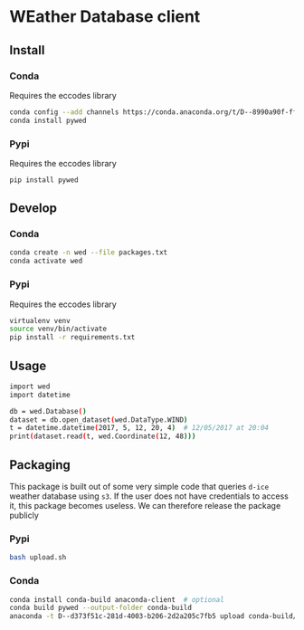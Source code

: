 # WEather Database client

## Install

### Conda

Requires the eccodes library
```bash
conda config --add channels https://conda.anaconda.org/t/D--8990a90f-fff0-45a4-8ceb-66f63faedcb9/d-ice
conda install pywed
```

### Pypi

Requires the eccodes library
```bash
pip install pywed
```

## Develop

### Conda

```bash
conda create -n wed --file packages.txt
conda activate wed
```

### Pypi

Requires the eccodes library
```bash
virtualenv venv
source venv/bin/activate
pip install -r requirements.txt
```

## Usage

```bash
import wed
import datetime

db = wed.Database()
dataset = db.open_dataset(wed.DataType.WIND)
t = datetime.datetime(2017, 5, 12, 20, 4)  # 12/05/2017 at 20:04
print(dataset.read(t, wed.Coordinate(12, 48)))
```


## Packaging

This package is built out of some very simple code that queries `d-ice` weather
database using `s3`. If the user does not have credentials to access it, this
package becomes useless. We can therefore release the package publicly

### Pypi

```bash
bash upload.sh
```

### Conda

```bash
conda install conda-build anaconda-client  # optional
conda build pywed --output-folder conda-build
anaconda -t D--d373f51c-281d-4003-b206-2d2a205c7fb5 upload conda-build/linux-64/pywed*
```
